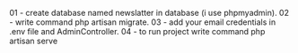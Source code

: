 01 - create database named newslatter in database (i use phpmyadmin).
02 - write command php artisan migrate.
03 - add your email credentials in .env file and AdminController.
04 - to run project write command php artisan serve
